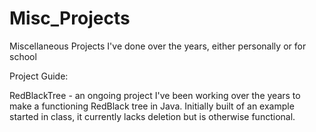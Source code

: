 # Misc_Projects
Miscellaneous Projects I've done over the years, either personally or for school

Project Guide:

RedBlackTree - an ongoing project I've been working over the years to make a functioning RedBlack tree in Java.
Initially built of an example started in class, it currently lacks deletion but is otherwise functional.
